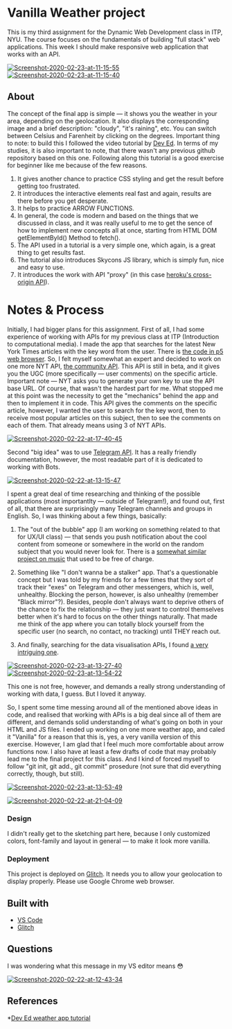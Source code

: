 # Vanilla Weather project 

This is my third assignment for the Dynamic Web Development class in ITP, NYU. The course focuses on the fundamentals of building "full stack" web applications. This week I should make responsive web application that works with an API.

<a href="https://ibb.co/PmbZ5Ds"><img src="https://i.ibb.co/98f9qZm/Screenshot-2020-02-23-at-11-15-55.png" alt="Screenshot-2020-02-23-at-11-15-55" border="0"></a>
<a href="https://ibb.co/GcGXLty"><img src="https://i.ibb.co/4PCcGYz/Screenshot-2020-02-23-at-11-15-40.png" alt="Screenshot-2020-02-23-at-11-15-40" border="0"></a>


<!-- It is good practice to add an about or summary -->
## About
The concept of the final app is simple — it shows you the weather in your area, depending on the geolocation. It also displays the corresponding image and a brief description: "cloudy", "it's raining", etc. You can switch between Celsius and Farenheit by clicking on the degrees.
Important thing to note: to build this I followed the video tutorial by [Dev Ed](https://www.youtube.com/watch?v=wPElVpR1rwA). In terms of my studies, it is also important to note, that there wasn't any previous github repository based on this one. Following along this tutorial is a good exercise for beginner like me because of the few reasons.

1. It gives another chance to practice CSS styling and get the result before getting too frustrated.
2. It introduces the interactive elements real fast and again, results are there before you get desperate.
3. It helps to practice ARROW FUNCTIONS.
4. In general, the code is modern and based on the things that we discussed in class, and it was really useful to me to get the sence of how to implement new concepts all at once, starting from HTML DOM getElementById() Method to fetch().
5. The API used in a tutorial is a very simple one, which again, is a great thing to get results fast.
6. The tutorial also introduces Skycons JS library, which is simply fun, nice and easy to use. 
7. It introduces the work with API "proxy" (in this case [heroku's cross-origin API](https://cors-anywhere.herokuapp.com/)).

# Notes & Process

Initially, I had bigger plans for this assignment. First of all, I had some experience of working with APIs for my previous class at ITP (Introduction to computational media). I made the app that searches for the latest New York Times articles with the key word from the user. There is [the code in p5 web browser](https://editor.p5js.org/eglazkova/sketches/IcsvOlnQ_). So, I felt myself somewhat an expert and decided to work on one more NYT API, [the community API](https://developer.nytimes.com/docs/community-api-product/1/overview). This API is still in beta, and it gives you the UGC (more specifically — user comments) on the specific article. Important note — NYT asks you to generate your own key to use the API base URL. Of course, that wasn't the hardest part for me. What stopped me at this point was the necessity to get the "mechanics" behind the app and then to implement it in code. This API gives the comments on the specific article, however, I wanted the user to search for the key word, then to receive most popular articles on this subject, then to see the comments on each of them. That already means using 3 of NYT APIs.

<a href="https://ibb.co/2sfx2Wf"><img src="https://i.ibb.co/QC1LBp1/Screenshot-2020-02-22-at-17-40-45.png" alt="Screenshot-2020-02-22-at-17-40-45" border="0"></a>

Second "big idea" was to use [Telegram API](https://core.telegram.org/). It has a really friendly documentation, however, the most readable part of it is dedicated to working with Bots.

<a href="https://ibb.co/gmnTsJ8"><img src="https://i.ibb.co/VJKSXTG/Screenshot-2020-02-22-at-13-15-47.png" alt="Screenshot-2020-02-22-at-13-15-47" border="0"></a>

I spent a great deal of time researching and thinking of the possible applications (most importantlty — outside of Telegram!), and found out, first of all, that there are surprisingly many Telegram channels and groups in English. So, I was thinking about a few things, basically:

1. The "out of the bubble" app (I am working on something related to that for UX/UI class) — that sends you push notification about the cool content from someone or somewhere in the world on the random subject that you would never look for. There is a [somewhat similar project on music](https://musicgeeks.co/) that used to be free of charge. 
2. Something like "I don't wanna be a stalker" app. That's a questionable concept but I was told by my friends for a few times that they sort of track their "exes" on Telegram and other messengers, which is, well, unhealthy. Blocking the person, however, is also unhealthy (remember "Black mirror"?). Besides, people don't always want to deprive others of the chance to fix the relationship — they just want to control themselves better when it's hard to focus on the other things naturally. That made me think of the app where you can totally block yourself from the specific user (no search, no contact, no tracking) until THEY reach out.

3. And finally, searching for the data visualisation APIs, I found [a very intriguing one](https://timedoor.io/). 

<a href="https://ibb.co/LP4pN2D"><img src="https://i.ibb.co/RSLHjVG/Screenshot-2020-02-23-at-13-27-40.png" alt="Screenshot-2020-02-23-at-13-27-40" border="0"></a>
<a href="https://ibb.co/nDfx3yZ"><img src="https://i.ibb.co/SK0FQgW/Screenshot-2020-02-23-at-13-54-22.png" alt="Screenshot-2020-02-23-at-13-54-22" border="0"></a>

This one is not free, however, and demands a really strong understanding of working with data, I guess. But I loved it anyway.

So, I spent some time messing around all of the mentioned above ideas in code, and realised that working with APIs is a big deal since all of them are different, and demands solid understanding of what's going on both in your HTML and JS files. I ended up working on one more weather app, and caled it "Vanilla" for a reason that this is, yes, a very vanilla version of this exercise. However, I am glad that I feel much more comfortable about arrow functions now. I also have at least a few drafts of code that may probably lead me to the final project for this class. And I kind of forced myself to follow "git init, git add., git commit" prosedure (not sure that did everything correctly, though, but still).


<a href="https://ibb.co/FhSSLds"><img src="https://i.ibb.co/vc776Ms/Screenshot-2020-02-23-at-13-53-49.png" alt="Screenshot-2020-02-23-at-13-53-49" border="0"></a>


<a href="https://imgbb.com/"><img src="https://i.ibb.co/zRDYfmg/Screenshot-2020-02-22-at-21-04-09.png" alt="Screenshot-2020-02-22-at-21-04-09" border="0"></a>

### Design

I didn't really get to the sketching part here, because I only customized colors, font-family and layout in general — to make it look more vanilla.

### Deployment

This project is deployed on [Glitch](https://glitch.com/~eglazkova-dwd-a2-vanillaweather). It needs you to allow your geolocation to display properly. Please use Google Chrome web browser.

## Built with

* [VS Code](https://code.visualstudio.com/)
* [Glitch](https://glitch.com/)

## Questions

I was wondering what this message in my VS editor means 😳 

<a href="https://ibb.co/YTK9Cff"><img src="https://i.ibb.co/CsXdcVV/Screenshot-2020-02-22-at-12-43-34.png" alt="Screenshot-2020-02-22-at-12-43-34" border="0"></a>

## References

*[Dev Ed weather app tutorial](https://www.youtube.com/watch?v=wPElVpR1rwA)
